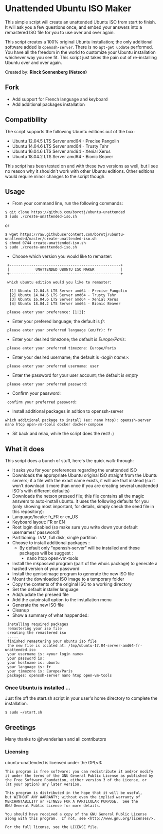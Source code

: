 # Unattended Ubuntu ISO Maker

This simple script will create an unattended Ubuntu ISO from start to finish. It will ask you a few questions once, and embed your answers into a remastered ISO file for you to use over and over again.

This script creates a 100% original Ubuntu installation; the only additional software added is ```openssh-server```. There is no ```apt-get update``` performed. You have all the freedom in the world to customize your Ubuntu installation whichever way you see fit. This script just takes the pain out of re-installing Ubuntu over and over again.

Created by: **Rinck Sonnenberg (Netson)**

## Fork
* Add support for French language and keyboard
* Add additional packages installation

## Compatibility

The script supports the following Ubuntu editions out of the box:

* Ubuntu 12.04.5 LTS Server amd64 - Precise Pangolin
* Ubuntu 14.04.6 LTS Server amd64 - Trusty Tahr
* Ubuntu 16.04.6 LTS Server amd64 - Xenial Xerus
* Ubuntu 18.04.2 LTS Server amd64 - Bionic Beaver

This script has been tested on and with these two versions as well, but I see no reason why it shouldn't work with other Ubuntu editions. Other editions would require minor changes to the script though.

## Usage

* From your command line, run the following commands:

```
$ git clone https://github.com/borotj/ubuntu-unattended
$ sudo ./create-unattended-iso.sh
```
or
```
$ wget https://raw.githubusercontent.com/borotj/ubuntu-unattended/master/create-unattended-iso.sh
$ chmod 0744 create-unattended-iso.sh
$ sudo ./create-unattended-iso.sh
```

* Choose which version you would like to remaster:

```
 +---------------------------------------------------+
 |            UNATTENDED UBUNTU ISO MAKER            |
 +---------------------------------------------------+

 which ubuntu edition would you like to remaster:

  [1] Ubuntu 12.04.5 LTS Server amd64 - Precise Pangolin
  [2] Ubuntu 14.04.6 LTS Server amd64 - Trusty Tahr
  [3] Ubuntu 16.04.6 LTS Server amd64 - Xenial Xerus
  [4] Ubuntu 18.04.2 LTS Server amd64 - Bionic Beaver

 please enter your preference: [1|2]:
```

* Enter your prefered language; the default is *fr*:

```
 please enter your preferred language (en/fr): fr
```
* Enter your desired timezone; the default is *Europe/Paris*:

```
 please enter your preferred timezone: Europe/Paris
```

* Enter your desired username; the default is *\<login name\>*:

```
 please enter your preferred username: user
```

* Enter the password for your user account; the default is *empty*

```
 please enter your preferred password:
```

* Confirm your password:

```
 confirm your preferred password:
```

* Install additional packages in adition to openssh-server

```
which additional package to install (ex: nano htop): openssh-server nano htop open-vm-tools docker docker-compose
```
* Sit back and relax, while the script does the rest! :)

## What it does

This script does a bunch of stuff, here's the quick walk-through:

* It asks you for your preferences regarding the unattended ISO
* Downloads the appropriate Ubuntu original ISO straight from the Ubuntu servers; if a file with the exact name exists, it will use that instead (so it won't download it more than once if you are creating several unattended ISO's with different defaults)
* Downloads the netson preseed file; this file contains all the magic answers to auto-install ubuntu. It uses the following defaults for you (only showing most important, for details, simply check the seed file in this repository):
 * Language/locale: fr_FR or en_US
 * Keyboard layout: FR or EN
 * Root login disabled (so make sure you write down your default usernames' password!)
 * Partitioning: LVM, full disk, single partition
 * Choose to install additional packages :
     - By default only "openssh-server" will be installed and these packages will be suggest :
        - nano htop open-vm-tools
* Install the mkpasswd program (part of the whois package) to generate a hashed version of your password
* Install the genisoimage program to generate the new ISO file
* Mount the downloaded ISO image to a temporary folder
* Copy the contents of the original ISO to a working directory
* Set the default installer language
* Add/update the preseed file
* Add the autoinstall option to the installation menu
* Generate the new ISO file
* Cleanup
* Show a summary of what happended:

```  
 installing required packages
 remastering your iso file
 creating the remastered iso
 -----
 finished remastering your ubuntu iso file
 the new file is located at: /tmp/ubuntu-17.04-server-amd64-fr-unattended.iso
 your username is: <your login name>
 your password is: 
 your hostname is: ubuntu
 your language is: fr
 your timezone is: Europe/Paris
 packages: openssh-server nano htop open-vm-tools
```

### Once Ubuntu is installed ...

Just fire off the start.sh script in your user's home directory to complete the installation. 

```$ sudo ~/start.sh``` 

## Greetings
Many thanks to @hvanderlaan and all contributors

### Licensing
ubuntu-unattended is licensed under the GPLv3:
```
This program is free software: you can redistribute it and/or modify
it under the terms of the GNU General Public License as published by
the Free Software Foundation, either version 3 of the License, or
(at your option) any later version.

This program is distributed in the hope that it will be useful,
but WITHOUT ANY WARRANTY; without even the implied warranty of
MERCHANTABILITY or FITNESS FOR A PARTICULAR PURPOSE.  See the
GNU General Public License for more details.

You should have received a copy of the GNU General Public License
along with this program.  If not, see <http://www.gnu.org/licenses/>.

For the full license, see the LICENSE file.
```
